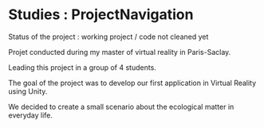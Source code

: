 # Studies : ProjectNavigation
Status of the project : working project / code not cleaned yet 

Projet conducted during my master of virtual reality in Paris-Saclay.

Leading this project in a group of 4 students.

The goal of the project was to develop our first application in Virtual Reality using Unity.

We decided to create a small scenario about the ecological matter in everyday life.

